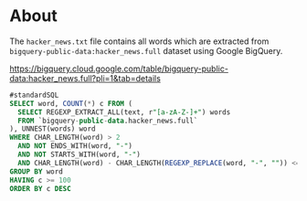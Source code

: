 # About

The `hacker_news.txt` file contains all words which are extracted from
`bigquery-public-data:hacker_news.full` dataset using Google BigQuery.

https://bigquery.cloud.google.com/table/bigquery-public-data:hacker_news.full?pli=1&tab=details

```sql
#standardSQL
SELECT word, COUNT(*) c FROM (
  SELECT REGEXP_EXTRACT_ALL(text, r"[a-zA-Z-]+") words
  FROM `bigquery-public-data.hacker_news.full`
), UNNEST(words) word
WHERE CHAR_LENGTH(word) > 2
  AND NOT ENDS_WITH(word, "-")
  AND NOT STARTS_WITH(word, "-")
  AND CHAR_LENGTH(word) - CHAR_LENGTH(REGEXP_REPLACE(word, "-", "")) <= 1
GROUP BY word
HAVING c >= 100
ORDER BY c DESC
```
